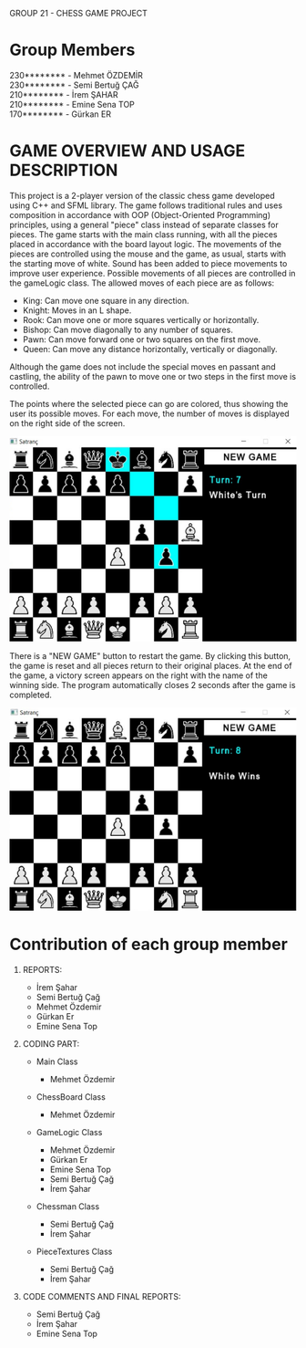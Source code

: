 GROUP 21 - CHESS GAME PROJECT 

# Group Members

230******** - Mehmet ÖZDEMİR  
230******** - Semi Bertuğ ÇAĞ  
210******** - İrem ŞAHAR  
210******** - Emine Sena TOP  
170******** - Gürkan ER  

# GAME OVERVIEW AND USAGE DESCRIPTION

This project is a 2-player version of the classic chess game developed using C++ and SFML library. The game follows traditional rules and uses composition in accordance with OOP (Object-Oriented Programming) principles, using a general "piece" class instead of separate classes for pieces.
The game starts with the main class running, with all the pieces placed in accordance with the board layout logic. The movements of the pieces are controlled using the mouse and the game, as usual, starts with the starting move of white.
Sound has been added to piece movements to improve user experience. Possible movements of all pieces are controlled in the gameLogic class.
The allowed moves of each piece are as follows:
- King: Can move one square in any direction.
- Knight: Moves in an L shape.
- Rook: Can move one or more squares vertically or horizontally.
- Bishop: Can move diagonally to any number of squares.
- Pawn: Can move forward one or two squares on the first move.
- Queen: Can move any distance horizontally, vertically or diagonally.

Although the game does not include the special moves en passant and castling, the ability of the pawn to move one or two steps in the first move is controlled.

The points where the selected piece can go are colored, thus showing the user its possible moves. For each move, the number of moves is displayed on the right side of the screen. 

![alt text](/readme_pic1.png)

There is a "NEW GAME" button to restart the game. By clicking this button, the game is reset and all pieces return to their original places.
At the end of the game, a victory screen appears on the right with the name of the winning side. The program automatically closes 2 seconds after the game is completed.

![alt text](/readme_pic2.png)

# Contribution of each group member

1. REPORTS: 
	- İrem Şahar
	- Semi Bertuğ Çağ
	- Mehmet Özdemir
	- Gürkan Er
	- Emine Sena Top

2. CODING PART:
	- Main Class
		- Mehmet Özdemir
	
	- ChessBoard Class
 		- Mehmet Özdemir

 	- GameLogic Class
		- Mehmet Özdemir
		- Gürkan Er
		- Emine Sena Top
		- Semi Bertuğ Çağ
		- İrem Şahar

	- Chessman Class
		- Semi Bertuğ Çağ
		- İrem Şahar

	- PieceTextures Class
		- Semi Bertuğ Çağ
		- İrem Şahar
	
 3. CODE COMMENTS AND FINAL REPORTS: 
 	- Semi Bertuğ Çağ
	- İrem Şahar
	- Emine Sena Top




